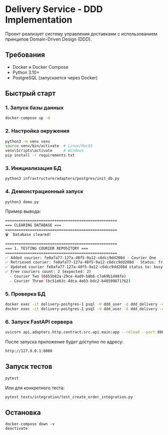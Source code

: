 # Delivery Service - DDD Implementation

Проект реализует систему управления доставками с использованием принципов Domain-Driven Design (DDD).

## Требования

- Docker и Docker Compose
- Python 3.10+
- PostgreSQL (запускается через Docker)

## Быстрый старт

### 1. Запуск базы данных

```bash
docker-compose up -d
```

### 2. Настройка окружения

```bash
python3 -m venv venv
source venv/bin/activate  # Linux/MacOS
venv\Scripts\activate     # Windows
pip install -r requirements.txt
```

### 3. Инициализация БД

```bash
python3 infrastructure/adapters/postgres/init_db.py
```

### 4. Демонстрационный запуск

```bash
python3 demo.py
```

Пример вывода:
```bash
==================================================
=== CLEARING DATABASE ===
==================================================
🗑️  Database cleared!

==================================================
=== 1. TESTING COURIER REPOSITORY ===
==================================================
✅ Added courier: fe0afa77-127a-48f5-9a12-c6dcc9dd208d - Courier One
✅ Retrieved courier: fe0afa77-127a-48f5-9a12-c6dcc9dd208d - Status: free
✅ Updated courier fe0afa77-127a-48f5-9a12-c6dcc9dd208d status to: busy
✅ Free couriers count: 2 (expected: 2)
  - Courier Two (6655b82a-29ce-4ad9-b8b6-c7a69b1d48fe)
  - Courier Three (bc51e63c-4dca-4eb3-bdc2-b48509871762)
```

### 5. Проверка БД

```bash
docker exec -it delivery-postgres-1 psql -U ddd_user -d ddd_delivery -c "SELECT * FROM couriers;"
docker exec -it delivery-postgres-1 psql -U ddd_user -d ddd_delivery -c "SELECT * FROM orders;"
```

### 6. Запуск FastAPI сервера

```bash
uvicorn api.adapters.http.contract.src.api.main:app --reload --port 8082
```
После запуска приложение будет доступно по адресу:
```bash
http://127.0.0.1:8000
```

## Запуск тестов

```bash
pytest
```

Или для конкретного теста:

```bash
pytest tests/integration/test_create_order_integration.py
```

## Остановка

```
docker-compose down -v
deactivate
```